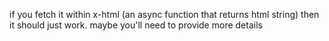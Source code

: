if you fetch it within x-html (an async function that returns html string) then it should just work. maybe you'll need to provide more details
